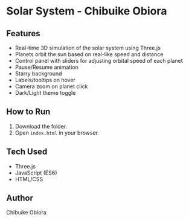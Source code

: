 # Solar System - Chibuike Obiora

## Features
- Real-time 3D simulation of the solar system using Three.js
- Planets orbit the sun based on real-like speed and distance
- Control panel with sliders for adjusting orbital speed of each planet
- Pause/Resume animation
- Starry background
- Labels/tooltips on hover
- Camera zoom on planet click
- Dark/Light theme toggle

## How to Run
1. Download the folder.
2. Open `index.html` in your browser.

## Tech Used
- Three.js
- JavaScript (ES6)
- HTML/CSS

## Author
Chibuike Obiora
